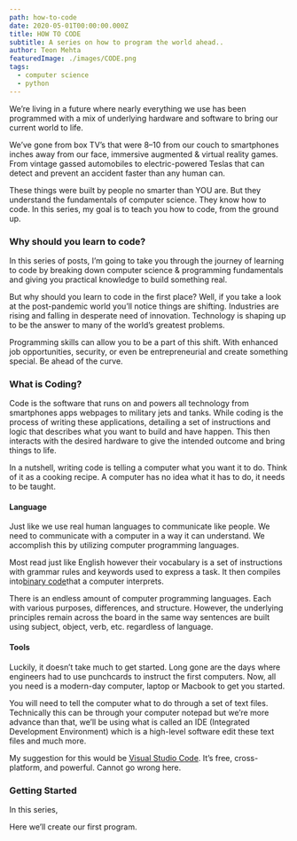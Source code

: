 ```yaml
---
path: how-to-code
date: 2020-05-01T00:00:00.000Z
title: HOW TO CODE
subtitle: A series on how to program the world ahead..
author: Teon Mehta
featuredImage: ./images/CODE.png
tags:
  - computer science
  - python
---
```



We’re living in a future where nearly everything we use has been programmed with a mix of underlying hardware and software to bring our current world to life.

We’ve gone from box TV’s that were 8–10 from our couch to smartphones inches away from our face, immersive augmented & virtual reality games. From vintage gassed automobiles to electric-powered Teslas that can detect and prevent an accident faster than any human can.



These things were built by people no smarter than YOU are. But they understand the fundamentals of computer science. They know how to code. In this series, my goal is to teach you how to code, from the ground up.

### Why should you learn to code?

In this series of posts, I’m going to take you through the journey of learning to code by breaking down computer science & programming fundamentals and giving you practical knowledge to build something real.



But why should you learn to code in the first place? Well, if you take a look at the post-pandemic world you’ll notice things are shifting. Industries are rising and falling in desperate need of innovation. Technology is shaping up to be the answer to many of the world’s greatest problems.



Programming skills can allow you to be a part of this shift. With enhanced job opportunities, security, or even be entrepreneurial and create something special. Be ahead of the curve.

### What is Coding?

Code is the software that runs on and powers all technology from smartphones apps webpages to military jets and tanks. While coding is the process of writing these applications, detailing a set of instructions and logic that describes what you want to build and have happen. This then interacts with the desired hardware to give the intended outcome and bring things to life.

In a nutshell, writing code is telling a computer what you want it to do. Think of it as a cooking recipe. A computer has no idea what it has to do, it needs to be taught.

#### Language

Just like we use real human languages to communicate like people. We need to communicate with a computer in a way it can understand. We accomplish this by utilizing computer programming languages.

Most read just like English however their vocabulary is a set of instructions with grammar rules and keywords used to express a task. It then compiles into[binary code](https://en.wikipedia.org/wiki/Binary_code)that a computer interprets.

There is an endless amount of computer programming languages. Each with various purposes, differences, and structure. However, the underlying principles remain across the board in the same way sentences are built using subject, object, verb, etc. regardless of language.

#### Tools

Luckily, it doesn’t take much to get started. Long gone are the days where engineers had to use punchcards to instruct the first computers. Now, all you need is a modern-day computer, laptop or Macbook to get you started.

You will need to tell the computer what to do through a set of text files. Technically this can be through your computer notepad but we’re more advance than that, we’ll be using what is called an IDE (Integrated Development Environment) which is a high-level software edit these text files and much more.

My suggestion for this would be [Visual Studio Code](https://code.visualstudio.com/). It’s free, cross-platform, and powerful. Cannot go wrong here.

### Getting Started

In this series,



Here we’ll create our first program.